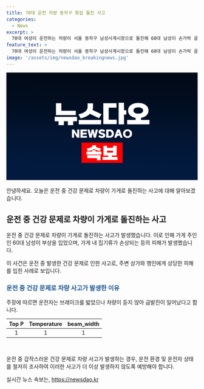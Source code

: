 ```yaml
---
title: 70대 운전 차량 동작구 횟집 돌진 사고
categories:
  - News
excerpt: >
  70대 여성이 운전하는 차량이 서울 동작구 남성사계시장으로 돌진해 60대 남성이 손가락 골절상을 입었지만 생명에는 지장이 없었습니다. 냉장고 등이 파손되는 등의 피해가 발생했고, 여성은 브레이크를 밟았으나 듣지 않았다며 급발진을 주장했습니다. 경찰은 정황상 음주나 마약운전은 없는 것으로 보고 있으며 중상이나 사망 사고가 아니라고 밝혔습니다.
feature_text: >
  70대 여성이 운전하는 차량이 서울 동작구 남성사계시장으로 돌진해 60대 남성이 손가락 골절상을 입었지만 생명에는 지장이 없었습니다. 냉장고 등이 파손되는 등의 피해가 발생했고, 여성은 브레이크를 밟았으나 듣지 않았다며 급발진을 주장했습니다. 경찰은 정황상 음주나 마약운전은 없는 것으로 보고 있으며 중상이나 사망 사고가 아니라고 밝혔습니다.
image: '/assets/img/newsdao_breakingnews.jpg'
---
```


<p><img src="/assets/img/newsdao_breakingnews.jpg" alt="bookingtag 속보" /></p>

<p>안녕하세요. 오늘은 운전 중 건강 문제로 차량이 가게로 돌진하는 사고에 대해 알아보겠습니다.</p>

<h2 data-ke-size="size26">운전 중 건강 문제로 차량이 가게로 돌진하는 사고</h2>

<p>운전 중 건강 문제로 차량이 가게로 돌진하는 사고가 발생했습니다. 이로 인해 가게 주인인 60대 남성이 부상을 입었으며, 가게 내 집기류가 손상되는 등의 피해가 발생했습니다.</p>

<p data-ke-size="size16">이 사건은 운전 중 발생한 건강 문제로 인한 사고로, 주변 상가와 행인에게 상당한 피해를 입힌 사례로 보입니다.</p>

<h3><b><span style="color: #1a5490;">운전 중 건강 문제로 차량 사고가 발생한 이유</span></b></h3>

<p>주장에 따르면 운전자는 브레이크를 밟았으나 차량이 듣지 않아 급발진이 일어났다고 합니다.</p>

<table>
<thead>
<tr>
<th style="text-align: center;">Top P</th>
<th style="text-align: center;">Temperature</th>
<th style="text-align: center;">beam_width</th>
</tr>
</thead>
<tbody>
<tr>
<td style="text-align: center;">1</td>
<td style="text-align: center;">1</td>
<td style="text-align: center;">1</td>
</tr>
</tbody>
</table>

<p data-ke-size="size16">&nbsp;</p>

<p data-ke-size="size16">운전 중 갑작스러운 건강 문제로 차량 사고가 발생하는 경우, 운전 환경 및 운전자 상태를 철저히 조사하여 이러한 사고가 더 이상 발생하지 않도록 예방해야 합니다.</p>
실시간 뉴스 속보는, <a href="https://newsdao.kr" rel="dofollow">https://newsdao.kr</a>


